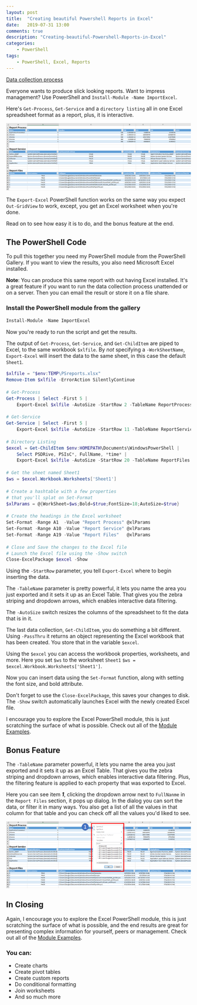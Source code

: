 ```yaml
---
layout: post
title:  "Creating beautiful Powershell Reports in Excel"
date:   2019-07-31 13:00
comments: true
description: "Creating-beautiful-Powershell-Reports-in-Excel"
categories:
    - PowerShell
tags:
    - PowerShell, Excel, Reports
---
```


<!-- [Data collection process](https://edlatimore.com/math-concepts) -->

<a href="https://edlatimore.com/math-concepts" target="_blank" rel="noopener">Data collection process</a>

Everyone wants to produce slick looking reports. Want to impress management? Use PowerShell and `Install-Module -Name ImportExcel`.

Here's `Get-Process`, `Get-Service` and a `directory listing` all in one Excel spreadsheet format as a report, plus, it is interactive.

![](/images/posts/ImportExcelBeautifulReport.png)

The `Export-Excel` PowerShell function works on the same way you expect `Out-GridView` to work, except, you get an Excel worksheet when you're done.

Read on to see how easy it is to do, and the bonus feature at the end.

## The PowerShell Code

To pull this together you need my PowerShell module from the PowerShell Gallery. If you want to view the results, you also need Microsoft Excel installed.

**Note**: You can produce this same report with out having Excel installed. It's a great feature if you want to run the data collection process unattended or on a server. Then you can email the result or store it on a file share.

### Install the PowerShell module from the gallery

```powershell
Install-Module -Name ImportExcel
```

Now you're ready to run the script and get the results.

The output of `Get-Process`, `Get-Service`, and `Get-ChildItem` are piped to Excel, to the same workbook `$xlfile`.
By *not* specifying a `-WorkSheetName`, `Export-Excel` will insert the data to the same sheet, in this case the default `Sheet1`.

```powershell
$xlfile = "$env:TEMP\PSreports.xlsx"
Remove-Item $xlfile -ErrorAction SilentlyContinue

# Get-Process
Get-Process | Select -First 5 |
    Export-Excel $xlfile -AutoSize -StartRow 2 -TableName ReportProcess

# Get-Service
Get-Service | Select -First 5 |
    Export-Excel $xlfile -AutoSize -StartRow 11 -TableName ReportService

# Directory Listing
$excel = Get-ChildItem $env:HOMEPATH\Documents\WindowsPowerShell |
    Select PSDRive, PSIsC*, FullName, *time* |
    Export-Excel $xlfile -AutoSize -StartRow 20 -TableName ReportFiles -PassThru

# Get the sheet named Sheet1
$ws = $excel.Workbook.Worksheets['Sheet1']

# Create a hashtable with a few properties
# that you'll splat on Set-Format
$xlParams = @{WorkSheet=$ws;Bold=$true;FontSize=18;AutoSize=$true}

# Create the headings in the Excel worksheet
Set-Format -Range A1  -Value "Report Process" @xlParams
Set-Format -Range A10 -Value "Report Service" @xlParams
Set-Format -Range A19 -Value "Report Files"   @xlParams

# Close and Save the changes to the Excel file
# Launch the Excel file using the -Show switch
Close-ExcelPackage $excel -Show
```

Using the `-StartRow` parameter, you tell `Export-Excel` where to begin inserting the data.

The `-TableName` parameter is pretty powerful, it lets you name the area you just exported and it sets it up as an Excel Table. That gives you the zebra striping and dropdown arrows, which enables interactive data filtering.

The `-AutoSize` switch resizes the columns of the spreadsheet to fit the data that is in it.

The last data collection, `Get-ChildItem`, you do something a bit different. Using `-PassThru` it returns an object representing the Excel workbook that has been created. You store that in the variable `$excel`.

Using the `$excel` you can access the workbook properties, worksheets, and more. Here you set `$ws` to the worksheet `Sheet1` `$ws = $excel.Workbook.Worksheets['Sheet1']`.

Now you can insert data using the `Set-Format` function, along with setting the font size, and bold attribute.

Don't forget to use the `Close-ExcelPackage`, this saves your changes to disk. The `-Show` switch automatically launches Excel with the newly created Excel file.

I encourage you to explore the Excel PowerShell module, this is just scratching the surface of what is possible.
Check out all of the [Module Examples](https://github.com/dfinke/ImportExcel/tree/master/Examples).

## Bonus Feature

The `-TableName` parameter powerful, it lets you name the area you just exported and it sets it up as an Excel Table. That gives you the zebra striping and dropdown arrows, which enables interactive data filtering.
Plus, the filtering feature is applied to each property that was exported to Excel.

Here you can see item ***1***, clicking the dropdown arrow next to `FullNanme` in the `Report Files` section, it pops up dialog. In the dialog you can sort the data, or filter it in many ways. You also get a list of all the values in that column for that table and you can check off all the values you'd liked to see.

![](/images/posts/ImportExcelBeautifulReportFilter.png)

## In Closing

Again, I encourage you to explore the Excel PowerShell module, this is just scratching the surface of what is possible, and the end results are great for presenting complex information for yourself, peers or management.
Check out all of the [Module Examples](https://github.com/dfinke/ImportExcel/tree/master/Examples).

### You can:

- Create charts
- Create pivot tables
- Create custom reports
- Do conditional formatting
- Join worksheets
- And so much more